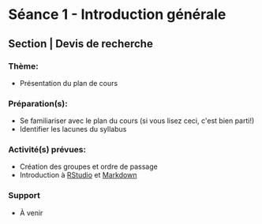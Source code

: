 # Séance 1 - Introduction générale
## Section | Devis de recherche

### Thème:
- Présentation du plan de cours

### Préparation(s):
- Se familiariser avec le plan du cours (si vous lisez ceci, c'est bien parti!)
- Identifier les lacunes du syllabus

### Activité(s) prévues:
- Création des groupes et ordre de passage
- Introduction à [RStudio](https://rstudio.com/products/rstudio/) et [Markdown](https://guides.github.com/features/mastering-markdown/)

### Support
- À venir

